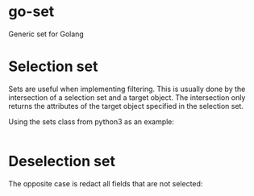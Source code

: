 # go-set
Generic set for Golang

# Selection set

Sets are useful when implementing filtering. This is usually done 
by the intersection of a selection set and a target object. The intersection 
only returns the attributes of the target object specified in the selection set.

Using the sets class from python3 as an example:

```go
```

# Deselection set

The opposite case is redact all fields that are not selected:

```go
```
